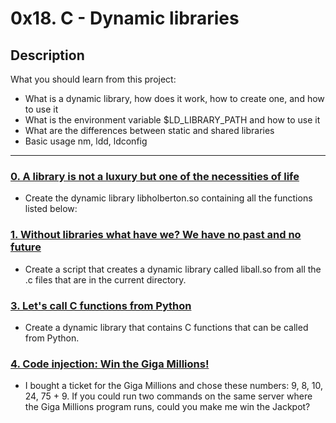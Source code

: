 # 0x18. C - Dynamic libraries

## Description
What you should learn from this project:

* What is a dynamic library, how does it work, how to create one, and how to use it
* What is the environment variable $LD_LIBRARY_PATH and how to use it
* What are the differences between static and shared libraries
* Basic usage nm, ldd, ldconfig

---

### [0. A library is not a luxury but one of the necessities of life](./libholberton.so)
* Create the dynamic library libholberton.so containing all the functions listed below:


### [1. Without libraries what have we? We have no past and no future](./1-create_dynamic_lib.sh)
* Create a script that creates a dynamic library called liball.so from all the .c files that are in the current directory.


### [3. Let's call C functions from Python](./100-operations.so)
* Create a dynamic library that contains C functions that can be called from Python.


### [4. Code injection: Win the Giga Millions!](./101-make_me_win.sh)
* I bought a ticket for the Giga Millions and chose these numbers: 9, 8, 10, 24, 75 + 9. If you could run two commands on the same server where the Giga Millions program runs, could you make me win the Jackpot?

